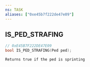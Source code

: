 ```yaml
---
ns: TASK
aliases: ["0xe45b7f222de47e09"]
---
```

## IS_PED_STRAFING

```c
// 0xE45B7F222DE47E09
bool IS_PED_STRAFING(Ped ped);
```

```
Returns true if the ped is sprinting
```
